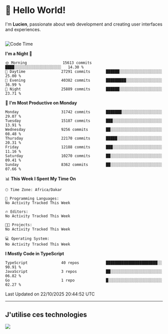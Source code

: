 # 👋 Hello World!

I'm **Lucien**, passionate about web development and creating user interfaces and experiences.

##

<!--START_SECTION:waka-->
![Code Time](http://img.shields.io/badge/Code%20Time-3%2C921%20hrs%2018%20mins-blue)

**I'm a Night 🦉** 

```text
🌞 Morning                15613 commits       ████░░░░░░░░░░░░░░░░░░░░░   14.30 % 
🌆 Daytime                27291 commits       ██████░░░░░░░░░░░░░░░░░░░   25.00 % 
🌃 Evening                40382 commits       █████████░░░░░░░░░░░░░░░░   36.99 % 
🌙 Night                  25889 commits       ██████░░░░░░░░░░░░░░░░░░░   23.71 % 
```
📅 **I'm Most Productive on Monday** 

```text
Monday                   31742 commits       ███████░░░░░░░░░░░░░░░░░░   29.07 % 
Tuesday                  15187 commits       ███░░░░░░░░░░░░░░░░░░░░░░   13.91 % 
Wednesday                9256 commits        ██░░░░░░░░░░░░░░░░░░░░░░░   08.48 % 
Thursday                 22170 commits       █████░░░░░░░░░░░░░░░░░░░░   20.31 % 
Friday                   12188 commits       ███░░░░░░░░░░░░░░░░░░░░░░   11.16 % 
Saturday                 10270 commits       ██░░░░░░░░░░░░░░░░░░░░░░░   09.41 % 
Sunday                   8362 commits        ██░░░░░░░░░░░░░░░░░░░░░░░   07.66 % 
```


📊 **This Week I Spent My Time On** 

```text
🕑︎ Time Zone: Africa/Dakar

💬 Programming Languages: 
No Activity Tracked This Week

🔥 Editors: 
No Activity Tracked This Week

🐱‍💻 Projects: 
No Activity Tracked This Week

💻 Operating System: 
No Activity Tracked This Week
```

**I Mostly Code in TypeScript** 

```text
TypeScript               40 repos            ███████████████████████░░   90.91 % 
JavaScript               3 repos             ██░░░░░░░░░░░░░░░░░░░░░░░   06.82 % 
Go                       1 repo              █░░░░░░░░░░░░░░░░░░░░░░░░   02.27 % 
```




 Last Updated on 22/10/2025 20:44:52 UTC
<!--END_SECTION:waka-->
---

## J'utilise ces technologies

<p align="left">
  <a href="https://skillicons.dev">
    <img src="https://skillicons.dev/icons?i=ts,js,go,ruby,css,scss,tailwind,react,vite,nextjs,docker,figma,ableton" />
  </a>
</p>


